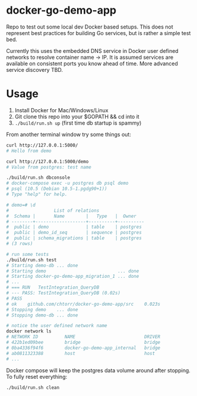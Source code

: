 # docker-go-demo-app
Repo to test out some local dev Docker based setups.  This does not represent best practices for building Go services, but is rather a simple test bed.

Currently this uses the embedded DNS service in Docker user defined networks to resolve container name -> IP.  It is assumed services are available on consistent ports you know ahead of time.  More advanced service discovery TBD.


# Usage

1. Install Docker for Mac/Windows/Linux
2. Git clone this repo into your $GOPATH && cd into it
3. `./build/run.sh up` (first time db startup is spammy)

From another terminal window try some things out:
```sh
curl http://127.0.0.1:5000/
# Hello from demo

curl http://127.0.0.1:5000/demo
# Value from postgres: test name

./build/run.sh dbconsole
# docker-compose exec -u postgres db psql demo
# psql (10.5 (Debian 10.5-1.pgdg90+1))
# Type "help" for help.

# demo=# \d
#                 List of relations
#  Schema |       Name        |   Type   |  Owner
# --------+-------------------+----------+----------
#  public | demo              | table    | postgres
#  public | demo_id_seq       | sequence | postgres
#  public | schema_migrations | table    | postgres
# (3 rows)

# run some tests
./build/run.sh test
# Starting demo-db ... done
# Starting demo                           ... done
# Starting docker-go-demo-app_migration_1 ... done
# ...
# === RUN   TestIntegration_QueryDB
# --- PASS: TestIntegration_QueryDB (0.02s)
# PASS
# ok  	github.com/chtorr/docker-go-demo-app/src	0.023s
# Stopping demo    ... done
# Stopping demo-db ... done

# notice the user defined network name
docker network ls
# NETWORK ID          NAME                          DRIVER              SCOPE
# 422b1ed09bee        bridge                        bridge              local
# 0ba4336f94f6        docker-go-demo-app_internal   bridge              local
# ab0811323388        host                          host                local
# ...
```

Docker compose will keep the postgres data volume around after stopping.  To fully reset everything:
```sh
./build/run.sh clean
```
